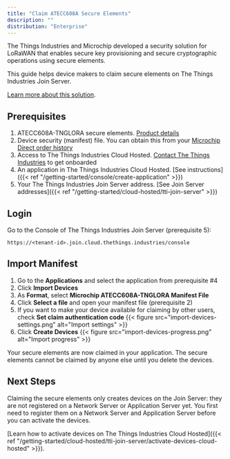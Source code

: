 ```yaml
---
title: "Claim ATECC608A Secure Elements"
description: ""
distribution: "Enterprise"
---
```


The Things Industries and Microchip developed a security solution for LoRaWAN that enables secure key provisioning and secure cryptographic operations using secure elements.

This guide helps device makers to claim secure elements on The Things Industries Join Server.

<!--more-->

[Learn more about this solution](https://www.thethingsindustries.com/technology/security-solution).

## Prerequisites

1. ATECC608A-TNGLORA secure elements. [Product details](https://www.microchip.com/wwwproducts/en/ATECC608A-TNGLORA)
2. Device security (manifest) file. You can obtain this from your [Microchip Direct order history](https://www.microchipdirect.com/orders)
3. Access to The Things Industries Cloud Hosted. [Contact The Things Industries](mailto:cloud@thethingsindustries.com) to get onboarded
4. An application in The Things Industries Cloud Hosted. [See instructions]({{< ref "/getting-started/console/create-application" >}})
5. Your The Things Industries Join Server address. [See Join Server addresses]({{< ref "/getting-started/cloud-hosted/tti-join-server" >}})

## Login

Go to the Console of The Things Industries Join Server (prerequisite 5):

`https://<tenant-id>.join.cloud.thethings.industries/console`

## Import Manifest

1. Go to the **Applications** and select the application from prerequisite #4
2. Click **Import Devices**
3. As **Format**, select **Microchip ATECC608A-TNGLORA Manifest File**
4. Click **Select a file** and open your manifest file (prerequisite 2)
5. If you want to make your device available for claiming by other users, check **Set claim authentication code**
   {{< figure src="import-devices-settings.png" alt="Import settings" >}}   
6. Click **Create Devices**
   {{< figure src="import-devices-progress.png" alt="Import progress" >}}

Your secure elements are now claimed in your application. The secure elements cannot be claimed by anyone else until you delete the devices.

## Next Steps

Claiming the secure elements only creates devices on the Join Server: they are not registered on a Network Server or Application Server yet. You first need to register them on a Network Server and Application Server before you can activate the devices.

[Learn how to activate devices on The Things Industries Cloud Hosted]({{< ref "/getting-started/cloud-hosted/tti-join-server/activate-devices-cloud-hosted" >}}).
